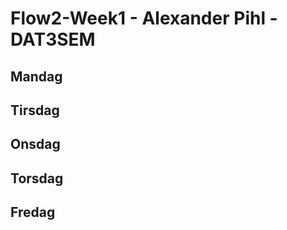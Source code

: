 # Flow2-Week1 - Alexander Pihl - DAT3SEM

## Mandag


## Tirsdag


## Onsdag

  
## Torsdag


## Fredag

